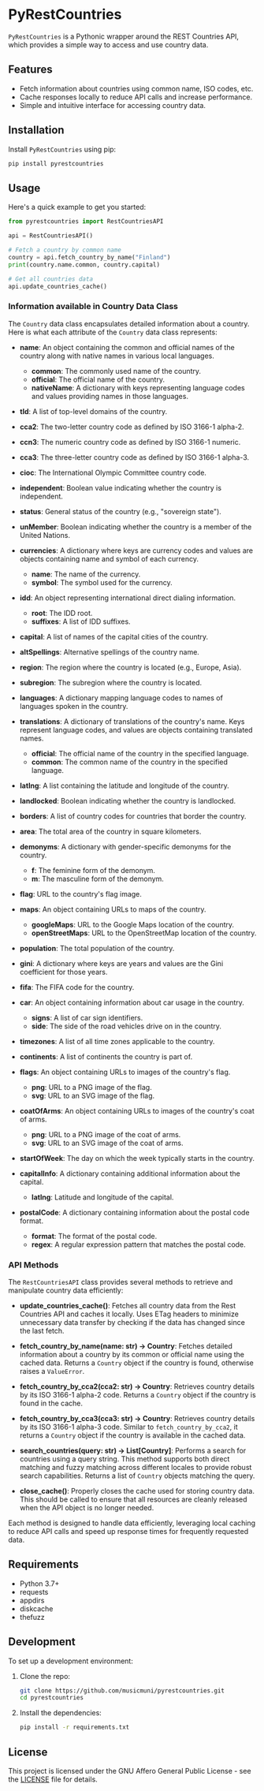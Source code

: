 # PyRestCountries

`PyRestCountries` is a Pythonic wrapper around the REST Countries API, which provides a simple way to access and use country data.

## Features

- Fetch information about countries using common name, ISO codes, etc.
- Cache responses locally to reduce API calls and increase performance.
- Simple and intuitive interface for accessing country data.

## Installation

Install `PyRestCountries` using pip:

```bash
pip install pyrestcountries
```

## Usage

Here's a quick example to get you started:

```python
from pyrestcountries import RestCountriesAPI

api = RestCountriesAPI()

# Fetch a country by common name
country = api.fetch_country_by_name("Finland")
print(country.name.common, country.capital)

# Get all countries data
api.update_countries_cache()
```

### Information available in Country Data Class

The `Country` data class encapsulates detailed information about a country. Here is what each attribute of the `Country` data class represents:

- **name**: An object containing the common and official names of the country along with native names in various local languages.

  - **common**: The commonly used name of the country.
  - **official**: The official name of the country.
  - **nativeName**: A dictionary with keys representing language codes and values providing names in those languages.

- **tld**: A list of top-level domains of the country.

- **cca2**: The two-letter country code as defined by ISO 3166-1 alpha-2.

- **ccn3**: The numeric country code as defined by ISO 3166-1 numeric.

- **cca3**: The three-letter country code as defined by ISO 3166-1 alpha-3.

- **cioc**: The International Olympic Committee country code.

- **independent**: Boolean value indicating whether the country is independent.

- **status**: General status of the country (e.g., "sovereign state").

- **unMember**: Boolean indicating whether the country is a member of the United Nations.

- **currencies**: A dictionary where keys are currency codes and values are objects containing name and symbol of each currency.

  - **name**: The name of the currency.
  - **symbol**: The symbol used for the currency.

- **idd**: An object representing international direct dialing information.

  - **root**: The IDD root.
  - **suffixes**: A list of IDD suffixes.

- **capital**: A list of names of the capital cities of the country.

- **altSpellings**: Alternative spellings of the country name.

- **region**: The region where the country is located (e.g., Europe, Asia).

- **subregion**: The subregion where the country is located.

- **languages**: A dictionary mapping language codes to names of languages spoken in the country.

- **translations**: A dictionary of translations of the country's name. Keys represent language codes, and values are objects containing translated names.

  - **official**: The official name of the country in the specified language.
  - **common**: The common name of the country in the specified language.

- **latlng**: A list containing the latitude and longitude of the country.

- **landlocked**: Boolean indicating whether the country is landlocked.

- **borders**: A list of country codes for countries that border the country.

- **area**: The total area of the country in square kilometers.

- **demonyms**: A dictionary with gender-specific demonyms for the country.

  - **f**: The feminine form of the demonym.
  - **m**: The masculine form of the demonym.

- **flag**: URL to the country's flag image.

- **maps**: An object containing URLs to maps of the country.

  - **googleMaps**: URL to the Google Maps location of the country.
  - **openStreetMaps**: URL to the OpenStreetMap location of the country.

- **population**: The total population of the country.

- **gini**: A dictionary where keys are years and values are the Gini coefficient for those years.

- **fifa**: The FIFA code for the country.

- **car**: An object containing information about car usage in the country.

  - **signs**: A list of car sign identifiers.
  - **side**: The side of the road vehicles drive on in the country.

- **timezones**: A list of all time zones applicable to the country.

- **continents**: A list of continents the country is part of.

- **flags**: An object containing URLs to images of the country's flag.

  - **png**: URL to a PNG image of the flag.
  - **svg**: URL to an SVG image of the flag.

- **coatOfArms**: An object containing URLs to images of the country's coat of arms.

  - **png**: URL to a PNG image of the coat of arms.
  - **svg**: URL to an SVG image of the coat of arms.

- **startOfWeek**: The day on which the week typically starts in the country.

- **capitalInfo**: A dictionary containing additional information about the capital.

  - **latlng**: Latitude and longitude of the capital.

- **postalCode**: A dictionary containing information about the postal code format.
  - **format**: The format of the postal code.
  - **regex**: A regular expression pattern that matches the postal code.

### API Methods

The `RestCountriesAPI` class provides several methods to retrieve and manipulate country data efficiently:

- **update_countries_cache()**: Fetches all country data from the Rest Countries API and caches it locally. Uses ETag headers to minimize unnecessary data transfer by checking if the data has changed since the last fetch.

- **fetch_country_by_name(name: str) -> Country**: Fetches detailed information about a country by its common or official name using the cached data. Returns a `Country` object if the country is found, otherwise raises a `ValueError`.

- **fetch_country_by_cca2(cca2: str) -> Country**: Retrieves country details by its ISO 3166-1 alpha-2 code. Returns a `Country` object if the country is found in the cache.

- **fetch_country_by_cca3(cca3: str) -> Country**: Retrieves country details by its ISO 3166-1 alpha-3 code. Similar to `fetch_country_by_cca2`, it returns a `Country` object if the country is available in the cached data.

- **search_countries(query: str) -> List[Country]**: Performs a search for countries using a query string. This method supports both direct matching and fuzzy matching across different locales to provide robust search capabilities. Returns a list of `Country` objects matching the query.

- **close_cache()**: Properly closes the cache used for storing country data. This should be called to ensure that all resources are cleanly released when the API object is no longer needed.

Each method is designed to handle data efficiently, leveraging local caching to reduce API calls and speed up response times for frequently requested data.

## Requirements

- Python 3.7+
- requests
- appdirs
- diskcache
- thefuzz

## Development

To set up a development environment:

1. Clone the repo:

   ```bash
   git clone https://github.com/musicmuni/pyrestcountries.git
   cd pyrestcountries
   ```

2. Install the dependencies:
   ```bash
   pip install -r requirements.txt
   ```

## License

This project is licensed under the GNU Affero General Public License - see the [LICENSE](LICENSE) file for details.
